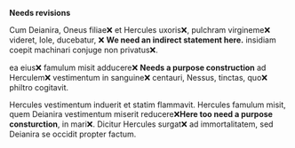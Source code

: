 **Needs revisions**


Cum Deianira, Oneus filiae❌ et Hercules uxoris❌, pulchram virgineme❌ videret, Iole, ducebatur, ❌ **We need an indirect statement here.**
 insidiam coepit machinari conjuge non privatus❌. 
 
 ea eius❌ famulum misit adducere❌ **Needs a purpose construction** ad Herculem❌ vestimentum in sanguine❌ centauri, Nessus, tinctas, quo❌ philtro cogitavit. 
 
 Hercules vestimentum induerit et statim flammavit. Hercules famulum misit, quem Deianira vestimentum miserit reducere❌**Here too need a purpose consturction**, in mari❌. Dicitur Hercules surgat❌ ad immortalitatem, sed Deianira se occidit propter factum. 
